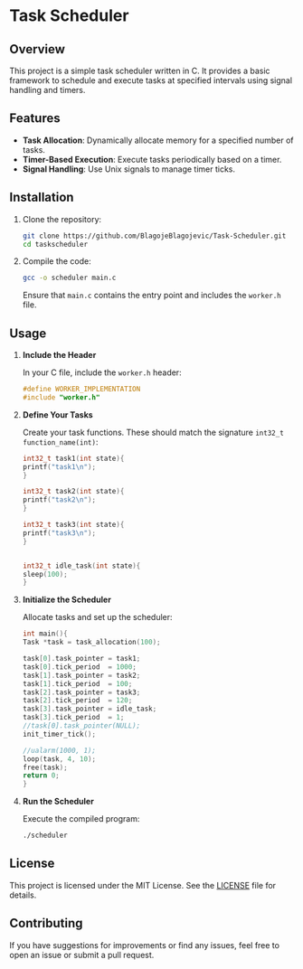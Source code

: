 # Task Scheduler

## Overview

This project is a simple task scheduler written in C. It provides a basic framework to schedule and execute tasks at specified intervals using signal handling and timers.

## Features

- **Task Allocation**: Dynamically allocate memory for a specified number of tasks.
- **Timer-Based Execution**: Execute tasks periodically based on a timer.
- **Signal Handling**: Use Unix signals to manage timer ticks.

## Installation

1. Clone the repository:

    ```bash
    git clone https://github.com/BlagojeBlagojevic/Task-Scheduler.git
    cd taskscheduler
    ```

2. Compile the code:

    ```bash
    gcc -o scheduler main.c
    ```

    Ensure that `main.c` contains the entry point and includes the `worker.h` file.

## Usage

1. **Include the Header**

    In your C file, include the `worker.h` header:

    ```c
    #define WORKER_IMPLEMENTATION
    #include "worker.h"
    ```

2. **Define Your Tasks**

    Create your task functions. These should match the signature `int32_t function_name(int)`:

    ```c
    int32_t task1(int state){
    printf("task1\n");
    }

    int32_t task2(int state){
    printf("task2\n");
    }

    int32_t task3(int state){
    printf("task3\n");
    }

    
    int32_t idle_task(int state){
    sleep(100);
    }

    ```

3. **Initialize the Scheduler**

    Allocate tasks and set up the scheduler:

    ```c
    int main(){
    Task *task = task_allocation(100); 
    
    task[0].task_pointer = task1;
    task[0].tick_period  = 1000; 
    task[1].task_pointer = task2;
    task[1].tick_period  = 100;
    task[2].task_pointer = task3;
    task[2].tick_period  = 120;
    task[3].task_pointer = idle_task;
    task[3].tick_period  = 1;
    //task[0].task_pointer(NULL);
    init_timer_tick();
    
    //ualarm(1000, 1);   
    loop(task, 4, 10);
    free(task);
    return 0;
    }
    ```

4. **Run the Scheduler**

    Execute the compiled program:

    ```bash
    ./scheduler
    ```

## License

This project is licensed under the MIT License. See the [LICENSE](LICENSE) file for details.

## Contributing

If you have suggestions for improvements or find any issues, feel free to open an issue or submit a pull request.


